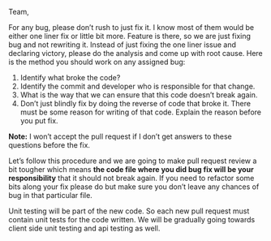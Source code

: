 Team,

For any bug, please don’t rush to just fix it. I know most of them would be either one liner fix or little bit more. Feature is there, so we are just fixing bug and not rewriting it. Instead of just fixing the one liner issue and declaring victory, please do the analysis and come up with root cause. Here is the method you should work on any assigned bug:

1. Identify what broke the code?
2. Identify the commit and developer who is responsible for that change.
3. What is the way that we can ensure that this code doesn’t break again.
4. Don’t just blindly fix by doing the reverse of code that broke it. There must be some reason for writing of that code. Explain the reason before you put fix.

**Note:** I won’t accept the pull request if I don’t get answers to these questions before the fix.

Let’s follow this procedure and we are going to make pull request review a bit tougher which means **the code file where you did bug fix will be your responsibility** that it should not break again. If you need to refactor some bits along your fix please do but make sure you don’t leave any chances of bug in that particular file.

Unit testing will be part of the new code. So each new pull request must contain unit tests for the code written. We will be gradually going towards client side unit testing and api testing as well.
